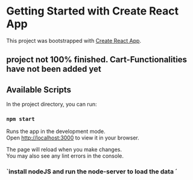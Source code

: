 # Getting Started with Create React App

This project was bootstrapped with [Create React App](https://github.com/facebook/create-react-app).

## project not 100% finished. Cart-Functionalities have not been added yet

## Available Scripts

In the project directory, you can run:

### `npm start`

Runs the app in the development mode.\
Open [http://localhost:3000](http://localhost:3000) to view it in your browser.

The page will reload when you make changes.\
You may also see any lint errors in the console.

### `install nodeJS and run the node-server to load the data ´


